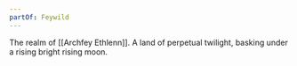 ```yaml
---
partOf: Feywild
---
```


The realm of [[Archfey Ethlenn]]. A land of perpetual twilight, basking under a rising bright rising moon. 